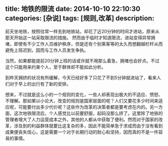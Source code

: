 title: 地铁的限流
date: 2014-10-10 22:10:30
categories: [杂说]
tags: [规则,改革]
description: 
---
前天坐地铁，按照往常一样去到地铁站，却花了近20分钟的时间才进站，原来从那天开始这一站采取限流的措施。
然而由于临时才知道限流，进站变得异常拥堵，即使有不少工作人员维护秩序，但是还有个别乘客等的太久而想翻越栏杆从而避免上班迟到，因而与工作人员发生争执。

当然，如果都能提前20分钟上班的话或许就不用那么着急，拥堵也会好点。不过这个只能用来约束个人，至于群体却不能如此分析。

到昨天拥挤的状况有所缓解，今天已经好多了只花了不到5分钟就进站了，看来人们对于早上的出行有了新的安排。

想来，不过就是这么小的一个规则的变化，一些人却表现出极大的不适应、愤怒、不理解。那如果以小论大，改变的规则是国家层面的呢？人们又要花多少时间来适应呢，可能要付出多少代价呢？这些作为改革的决策者都是要考虑在内的。另一方面，这次地铁限流后，个人感觉比以前要舒服，起码没那么挤了。这里除了地铁的管理者增大了人力运营成本之外，其他的人都从中获取了便利。然而对于国家的改革，涉及到的利益群体就要比这复杂的多，因此不能简单急于求成而由于没有看到成果便丧失信心，这是需要一个对于长期行动的耐心和坚持，因而真的不是一件容易的事情。